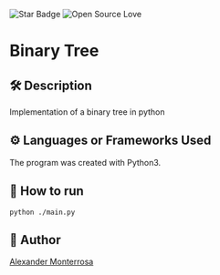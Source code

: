 <!--Please do not remove this part-->

![Star Badge](https://img.shields.io/static/v1?label=%F0%9F%8C%9F&message=If%20Useful&style=style=flat&color=BC4E99)
![Open Source Love](https://badges.frapsoft.com/os/v1/open-source.svg?v=103)

# Binary Tree

<!--An image is an illustration for your project, the tip here is using your sense of humour as much as you can :D

You can copy paste my markdown photo insert as following:
<p align="center">
<img src="your-source-is-here" width=40% height=40%>
-->

## 🛠️ Description

<!--Remove the below lines and add yours -->

Implementation of a binary tree in python

## ⚙️ Languages or Frameworks Used

<!--Remove the below lines and add yours -->

The program was created with Python3.

<!-- Modules required to be able to use the script successfully
and how to install them.
(If there are a lot of them, including a `requirements.txt` file will work better.) -->

## 🌟 How to run

<!--Remove the below lines and add yours -->

`python ./main.py`

<!-- ## 📺 Demo -->

<!-- Add a Screenshot/GIF showing the sample use of the script (jpeg/png/gif). -->

## 🤖 Author

<!--Remove the below lines and add yours -->

[Alexander Monterrosa](https://github.com/Alex108-lab)
